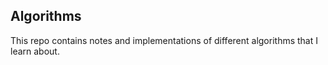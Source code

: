 ## Algorithms
This repo contains notes and implementations of different algorithms that I learn about.
